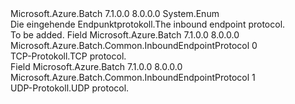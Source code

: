 <Type Name="InboundEndpointProtocol" FullName="Microsoft.Azure.Batch.Common.InboundEndpointProtocol">
  <TypeSignature Language="C#" Value="public enum InboundEndpointProtocol" />
  <TypeSignature Language="ILAsm" Value=".class public auto ansi sealed InboundEndpointProtocol extends System.Enum" />
  <TypeSignature Language="DocId" Value="T:Microsoft.Azure.Batch.Common.InboundEndpointProtocol" />
  <TypeSignature Language="VB.NET" Value="Public Enum InboundEndpointProtocol" />
  <TypeSignature Language="F#" Value="type InboundEndpointProtocol = " />
  <AssemblyInfo>
    <AssemblyName>Microsoft.Azure.Batch</AssemblyName>
    <AssemblyVersion>7.1.0.0</AssemblyVersion>
    <AssemblyVersion>8.0.0.0</AssemblyVersion>
  </AssemblyInfo>
  <Base>
    <BaseTypeName>System.Enum</BaseTypeName>
  </Base>
  <Docs>
    <summary>
            <span data-ttu-id="263b1-101">Die eingehende Endpunktprotokoll.</span><span class="sxs-lookup"><span data-stu-id="263b1-101">The inbound endpoint protocol.</span></span>
            </summary>
    <remarks>To be added.</remarks>
  </Docs>
  <Members>
    <Member MemberName="Tcp">
      <MemberSignature Language="C#" Value="Tcp" />
      <MemberSignature Language="ILAsm" Value=".field public static literal valuetype Microsoft.Azure.Batch.Common.InboundEndpointProtocol Tcp = int32(0)" />
      <MemberSignature Language="DocId" Value="F:Microsoft.Azure.Batch.Common.InboundEndpointProtocol.Tcp" />
      <MemberSignature Language="VB.NET" Value="Tcp" />
      <MemberSignature Language="F#" Value="Tcp = 0" Usage="Microsoft.Azure.Batch.Common.InboundEndpointProtocol.Tcp" />
      <MemberType>Field</MemberType>
      <AssemblyInfo>
        <AssemblyName>Microsoft.Azure.Batch</AssemblyName>
        <AssemblyVersion>7.1.0.0</AssemblyVersion>
        <AssemblyVersion>8.0.0.0</AssemblyVersion>
      </AssemblyInfo>
      <ReturnValue>
        <ReturnType>Microsoft.Azure.Batch.Common.InboundEndpointProtocol</ReturnType>
      </ReturnValue>
      <MemberValue>0</MemberValue>
      <Docs>
        <summary>
            <span data-ttu-id="263b1-102">TCP-Protokoll.</span><span class="sxs-lookup"><span data-stu-id="263b1-102">TCP protocol.</span></span>
            </summary>
      </Docs>
    </Member>
    <Member MemberName="Udp">
      <MemberSignature Language="C#" Value="Udp" />
      <MemberSignature Language="ILAsm" Value=".field public static literal valuetype Microsoft.Azure.Batch.Common.InboundEndpointProtocol Udp = int32(1)" />
      <MemberSignature Language="DocId" Value="F:Microsoft.Azure.Batch.Common.InboundEndpointProtocol.Udp" />
      <MemberSignature Language="VB.NET" Value="Udp" />
      <MemberSignature Language="F#" Value="Udp = 1" Usage="Microsoft.Azure.Batch.Common.InboundEndpointProtocol.Udp" />
      <MemberType>Field</MemberType>
      <AssemblyInfo>
        <AssemblyName>Microsoft.Azure.Batch</AssemblyName>
        <AssemblyVersion>7.1.0.0</AssemblyVersion>
        <AssemblyVersion>8.0.0.0</AssemblyVersion>
      </AssemblyInfo>
      <ReturnValue>
        <ReturnType>Microsoft.Azure.Batch.Common.InboundEndpointProtocol</ReturnType>
      </ReturnValue>
      <MemberValue>1</MemberValue>
      <Docs>
        <summary>
            <span data-ttu-id="263b1-103">UDP-Protokoll.</span><span class="sxs-lookup"><span data-stu-id="263b1-103">UDP protocol.</span></span>
            </summary>
      </Docs>
    </Member>
  </Members>
</Type>